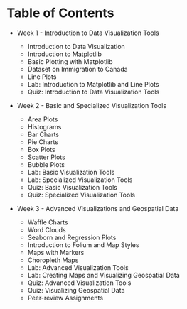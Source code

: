 # Table of Contents
- Week 1 - Introduction to Data Visualization Tools
    * Introduction to Data Visualization
    * Introduction to Matplotlib
    * Basic Plotting with Matplotlib
    * Dataset on Immigration to Canada
    * Line Plots
    * Lab: Introduction to Matplotlib and Line Plots
    * Quiz: Introduction to Data Visualization Tools

- Week 2 - Basic and Specialized Visualization Tools
    * Area Plots
    * Histograms
    * Bar Charts
    * Pie Charts
    * Box Plots
    * Scatter Plots
    * Bubble Plots
    * Lab: Basic Visualization Tools
    * Lab: Specialized Visualization Tools
    * Quiz: Basic Visualization Tools
    * Quiz: Specialized Visualization Tools

- Week 3 - Advanced Visualizations and Geospatial Data
    * Waffle Charts
    * Word Clouds
    * Seaborn and Regression Plots
    * Introduction to Folium and Map Styles
    * Maps with Markers
    * Choropleth Maps
    * Lab: Advanced Visualization Tools
    * Lab: Creating Maps and Visualizing Geospatial Data
    * Quiz: Advanced Visualization Tools
    * Quiz: Visualizing Geospatial Data
    * Peer-review Assignments
